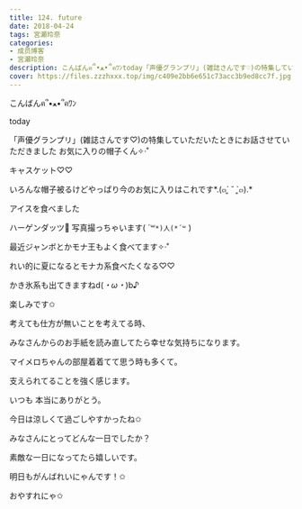 ```yaml
---
title: 124. future
date: 2018-04-24
tags: 宮瀬玲奈
categories: 
- 成员博客
- 宮瀬玲奈
description: こんばんฅ՞•ﻌ•՞ฅﾜﾝtoday「声優グランプリ」(雑誌さんです♡)の特集していただいたときにお話させていただきましたお気に入りの帽子くん✧‧˚キャスケット♡♡い...
cover: https://files.zzzhxxx.top/img/c409e2bb6e651c73acc3b9ed8cc7f.jpg 
---
```






こんばんฅ՞•ﻌ•՞ฅﾜﾝ








today







「声優グランプリ」(雑誌さんです♡)の特集していただいたときにお話させていただきました
お気に入りの帽子くん✧‧˚

キャスケット♡♡


いろんな帽子被るけどやっぱり今のお気に入りはこれです*.(๓´͈ ˘ `͈๓).*

















アイスを食べました






ハーゲンダッツ🍨
写真撮っちゃいます( ´꒳`*)人(*´꒳` )





最近ジャンボとかモナ王もよく食べてます✧‧˚


れい的に夏になるとモナカ系食べたくなる♡♡

かき氷系も出てきますねd(*・ω・*)b♪


楽しみです✩




















考えても仕方が無いことを考えてる時、

みなさんからのお手紙を読み直してたら幸せな気持ちになります。

マイメロちゃんの部屋着着てて思う時も多くて。



支えられてることを強く感じます。



いつも
本当にありがとう。















今日は涼しくて過ごしやすかったね✩





みなさんにとってどんな一日でしたか？


素敵な一日になってたら嬉しいです。





明日もがんばれいにゃんです！✩




おやすれにゃ✩


